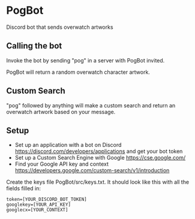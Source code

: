 # PogBot
Discord bot that sends overwatch artworks

## Calling the bot
Invoke the bot by sending "pog" in a server with PogBot invited.

PogBot will return a random overwatch character artwork. 

## Custom Search
"pog" followed by anything will make a custom search and return an overwatch artwork based on your message.

## Setup
- Set up an application with a bot on Discord https://discord.com/developers/applications and get your bot token
- Set up a Custom Search Engine with Google https://cse.google.com/
- Find your Google API key and context https://developers.google.com/custom-search/v1/introduction

Create the keys file PogBot/src/keys.txt. It should look like this with all the fields filled in:
```
token=[YOUR_DISCORD_BOT_TOKEN]
googlekey=[YOUR_API_KEY]
googlecx=[YOUR_CONTEXT]
```
